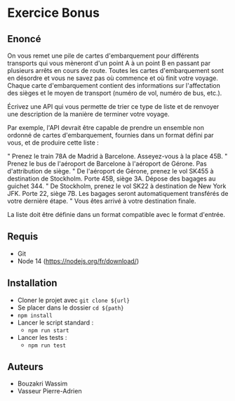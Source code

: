 # Exercice Bonus

## Enoncé

On vous remet une pile de cartes d'embarquement pour différents transports qui vous mèneront d'un point A à un point B en passant par plusieurs arrêts en cours de route. 
Toutes les cartes d'embarquement sont en désordre et vous ne savez pas où commence et où finit votre voyage. 
Chaque carte d'embarquement contient des informations sur l'affectation des sièges et le moyen de transport (numéro de vol, numéro de bus, etc.).

Écrivez une API qui vous permette de trier ce type de liste et de renvoyer une description de la manière de terminer votre voyage.

Par exemple, l'API devrait être capable de prendre un ensemble non ordonné de cartes d'embarquement, fournies dans un format défini par vous, et de produire cette liste :

"	Prenez le train 78A de Madrid à Barcelone. Asseyez-vous à la place 45B.
"	Prenez le bus de l'aéroport de Barcelone à l'aéroport de Gérone. Pas d'attribution de siège.
"	De l'aéroport de Gérone, prenez le vol SK455 à destination de Stockholm. Porte 45B, siège 3A. Dépose des bagages au guichet 344.
"	De Stockholm, prenez le vol SK22 à destination de New York JFK. Porte 22, siège 7B. Les bagages seront automatiquement transférés de votre dernière étape.
"	Vous êtes arrivé à votre destination finale.

La liste doit être définie dans un format compatible avec le format d'entrée. 

## Requis

- Git
- Node 14 (https://nodejs.org/fr/download/)

## Installation

- Cloner le projet avec ```git clone ${url}```
- Se placer dans le dossier ```cd ${path}```
- ```npm install```
- Lancer le script standard : 
  - ```npm run start```
- Lancer les tests : 
  - ```npm run test```

## Auteurs

- Bouzakri Wassim
- Vasseur Pierre-Adrien